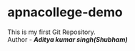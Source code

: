# apnacollege-demo
This is my first Git Repository.
<br>
Author - <b><i>Aditya kumar singh(Shubham)<i><b>
